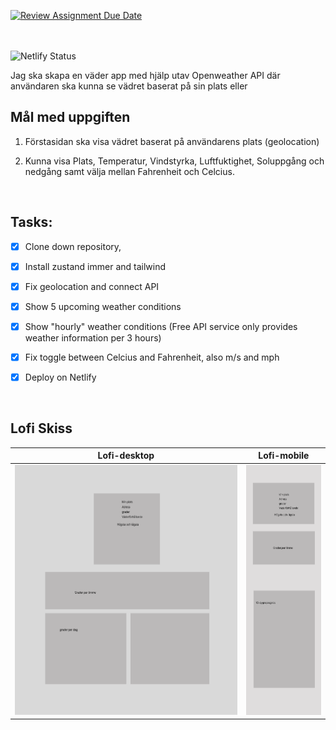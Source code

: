 [![Review Assignment Due Date](https://classroom.github.com/assets/deadline-readme-button-24ddc0f5d75046c5622901739e7c5dd533143b0c8e959d652212380cedb1ea36.svg)](https://classroom.github.com/a/rBfB12PE)

<br> <br>
![Netlify Status](https://api.netlify.com/api/v1/badges/ee150467-0352-4214-b559-a767eb058f15/deploy-status)


Jag ska skapa en väder app med hjälp utav Openweather API där användaren ska kunna se vädret baserat på sin plats eller 
## Mål med uppgiften

1. Förstasidan ska visa vädret baserat på användarens plats (geolocation)

2. Kunna visa Plats, Temperatur, Vindstyrka, Luftfuktighet, Soluppgång och nedgång samt välja mellan Fahrenheit och Celcius.

<br> 



## Tasks:
- [x] Clone down repository,
- [x] Install zustand immer and tailwind
- [x] Fix geolocation and connect API 
- [x] Show 5 upcoming weather conditions
- [x] Show "hourly" weather conditions (Free API service only provides weather information per 3 hours)
- [x] Fix toggle between Celcius and Fahrenheit, also m/s and mph
- [x] Deploy on Netlify


<br>

## Lofi Skiss


Lofi-desktop            |  Lofi-mobile
:-------------------------:|:-------------------------:
<img src="u07-weather-app\images\lofi-desktop.png" height="400px" > | <img src="u07-weather-app\images\lofi-mobile.png" height="400px" >
